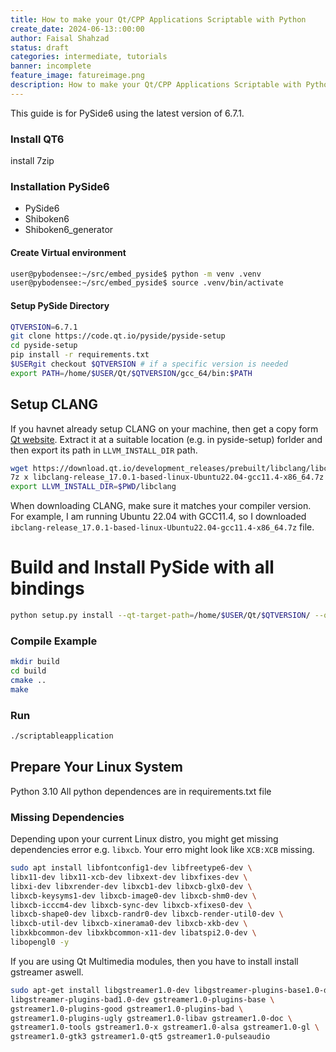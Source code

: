 ```yaml
---
title: How to make your Qt/CPP Applications Scriptable with Python
create_date: 2024-06-13::00:00
author: Faisal Shahzad
status: draft
categories: intermediate, tutorials
banner: incomplete
feature_image: fatureimage.png
description: How to make your Qt/CPP Applications Scriptable with Python
---
```


This guide is for PySide6 using the latest version of 6.7.1. 

### Install QT6

install 7zip

### Installation PySide6

- PySide6
- Shiboken6
- Shiboken6_generator


#### Create Virtual environment

```bash
user@pybodensee:~/src/embed_pyside$ python -m venv .venv
user@pybodensee:~/src/embed_pyside$ source .venv/bin/activate
```

#### Setup PySide Directory

```bash
QTVERSION=6.7.1
git clone https://code.qt.io/pyside/pyside-setup
cd pyside-setup
pip install -r requirements.txt
$USERgit checkout $QTVERSION # if a specific version is needed
export PATH=/home/$USER/Qt/$QTVERSION/gcc_64/bin:$PATH
```

## Setup CLANG
If you havnet already setup CLANG on your machine, then get a copy form [Qt website](https://download.qt.io/development_releases/prebuilt/libclang/). Extract it at a suitable location (e.g. in pyside-setup) forlder and then export its path in `LLVM_INSTALL_DIR` path.


```bash
wget https://download.qt.io/development_releases/prebuilt/libclang/libclang-release_17.0.1-based-linux-Ubuntu22.04-gcc11.4-x86_64.7z
7z x libclang-release_17.0.1-based-linux-Ubuntu22.04-gcc11.4-x86_64.7z
export LLVM_INSTALL_DIR=$PWD/libclang
```

When downloading CLANG, make sure it matches your compiler version. For example, I am running Ubuntu 22.04 with GCC11.4, so I downloaded `ibclang-release_17.0.1-based-linux-Ubuntu22.04-gcc11.4-x86_64.7z` file. 


# Build and Install PySide with all bindings


```bash
python setup.py install --qt-target-path=/home/$USER/Qt/$QTVERSION/ --qtpaths=/home/$USER/Qt/$QTVERSION/gcc_64/bin/qtpaths6
```

### Compile Example

```bash
mkdir build
cd build
cmake ..
make
```

### Run
```bash
./scriptableapplication
```

## Prepare Your Linux System

Python 3.10
All python dependences are in requirements.txt file

### Missing Dependencies
Depending upon your current Linux distro, you might get missing dependencies error e.g. `libxcb`. Your erro might look like `XCB:XCB` missing.

```bash
sudo apt install libfontconfig1-dev libfreetype6-dev \
libx11-dev libx11-xcb-dev libxext-dev libxfixes-dev \
libxi-dev libxrender-dev libxcb1-dev libxcb-glx0-dev \
libxcb-keysyms1-dev libxcb-image0-dev libxcb-shm0-dev \
libxcb-icccm4-dev libxcb-sync-dev libxcb-xfixes0-dev \
libxcb-shape0-dev libxcb-randr0-dev libxcb-render-util0-dev \
libxcb-util-dev libxcb-xinerama0-dev libxcb-xkb-dev \
libxkbcommon-dev libxkbcommon-x11-dev libatspi2.0-dev \
libopengl0 -y
```

If you are using Qt Multimedia modules, then you have to install install gstreamer aswell.

```bash
sudo apt-get install libgstreamer1.0-dev libgstreamer-plugins-base1.0-dev \
libgstreamer-plugins-bad1.0-dev gstreamer1.0-plugins-base \
gstreamer1.0-plugins-good gstreamer1.0-plugins-bad \
gstreamer1.0-plugins-ugly gstreamer1.0-libav gstreamer1.0-doc \
gstreamer1.0-tools gstreamer1.0-x gstreamer1.0-alsa gstreamer1.0-gl \
gstreamer1.0-gtk3 gstreamer1.0-qt5 gstreamer1.0-pulseaudio
```